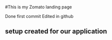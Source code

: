 #This is my Zomato landing page

Done first commit
Edited in github

## setup created for our application